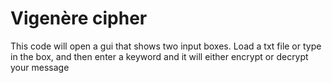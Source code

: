 # Vigenère cipher

This code will open a gui that shows two input boxes. Load a txt file or type in the box, and then enter a keyword and it will either encrypt or decrypt your message
